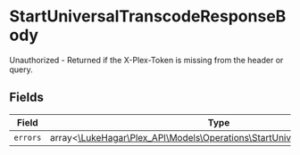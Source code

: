 # StartUniversalTranscodeResponseBody

Unauthorized - Returned if the X-Plex-Token is missing from the header or query.


## Fields

| Field                                                                                                                                  | Type                                                                                                                                   | Required                                                                                                                               | Description                                                                                                                            |
| -------------------------------------------------------------------------------------------------------------------------------------- | -------------------------------------------------------------------------------------------------------------------------------------- | -------------------------------------------------------------------------------------------------------------------------------------- | -------------------------------------------------------------------------------------------------------------------------------------- |
| `errors`                                                                                                                               | array<[\LukeHagar\Plex_API\Models\Operations\StartUniversalTranscodeErrors](../../Models/Operations/StartUniversalTranscodeErrors.md)> | :heavy_minus_sign:                                                                                                                     | N/A                                                                                                                                    |